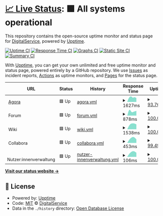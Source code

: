 # [📈 Live Status](https://digitalservice4germany.github.io/agora-uptime): <!--live status--> **🟩 All systems operational**

This repository contains the open-source uptime monitor and status page for [DigitalService](https://digitalservice.bund.de), powered by [Upptime](https://github.com/upptime/upptime).

[![Uptime CI](https://github.com/digitalservice4germany/agora-uptime/workflows/Uptime%20CI/badge.svg)](https://github.com/digitalservice4germany/agora-uptime/actions?query=workflow%3A%22Uptime+CI%22)
[![Response Time CI](https://github.com/digitalservice4germany/agora-uptime/workflows/Response%20Time%20CI/badge.svg)](https://github.com/digitalservice4germany/agora-uptime/actions?query=workflow%3A%22Response+Time+CI%22)
[![Graphs CI](https://github.com/digitalservice4germany/agora-uptime/workflows/Graphs%20CI/badge.svg)](https://github.com/digitalservice4germany/agora-uptime/actions?query=workflow%3A%22Graphs+CI%22)
[![Static Site CI](https://github.com/digitalservice4germany/agora-uptime/workflows/Static%20Site%20CI/badge.svg)](https://github.com/digitalservice4germany/agora-uptime/actions?query=workflow%3A%22Static+Site+CI%22)
[![Summary CI](https://github.com/digitalservice4germany/agora-uptime/workflows/Summary%20CI/badge.svg)](https://github.com/digitalservice4germany/agora-uptime/actions?query=workflow%3A%22Summary+CI%22)

With [Upptime](https://upptime.js.org), you can get your own unlimited and free uptime monitor and status page, powered entirely by a GitHub repository. We use [Issues](https://github.com/digitalservice4germany/agora-uptime/issues) as incident reports, [Actions](https://github.com/digitalservice4germany/agora-uptime/actions) as uptime monitors, and [Pages](https://digitalservice4germany.github.io/agora-uptime) for the status page.

<!--start: status pages-->
<!-- This summary is generated by Upptime (https://github.com/upptime/upptime) -->
<!-- Do not edit this manually, your changes will be overwritten -->
<!-- prettier-ignore -->
| URL | Status | History | Response Time | Uptime |
| --- | ------ | ------- | ------------- | ------ |
| <img alt="" src="https://nutzerinnenverwaltung.agora-oegd.de/auth/resources/72dib/login/agora/img/favicon.ico" height="13"> [Agora](https://agora-oegd.de) | 🟩 Up | [agora.yml](https://github.com/digitalservice4germany/agora-uptime/commits/HEAD/history/agora.yml) | <details><summary><img alt="Response time graph" src="./graphs/agora/response-time-week.png" height="20"> 1627ms</summary><br><a href="https://digitalservice4germany.github.io/agora-uptime/history/agora"><img alt="Response time 1627" src="https://img.shields.io/endpoint?url=https%3A%2F%2Fraw.githubusercontent.com%2Fdigitalservice4germany%2Fagora-uptime%2FHEAD%2Fapi%2Fagora%2Fresponse-time.json"></a><br><a href="https://digitalservice4germany.github.io/agora-uptime/history/agora"><img alt="24-hour response time 1386" src="https://img.shields.io/endpoint?url=https%3A%2F%2Fraw.githubusercontent.com%2Fdigitalservice4germany%2Fagora-uptime%2FHEAD%2Fapi%2Fagora%2Fresponse-time-day.json"></a><br><a href="https://digitalservice4germany.github.io/agora-uptime/history/agora"><img alt="7-day response time 1627" src="https://img.shields.io/endpoint?url=https%3A%2F%2Fraw.githubusercontent.com%2Fdigitalservice4germany%2Fagora-uptime%2FHEAD%2Fapi%2Fagora%2Fresponse-time-week.json"></a><br><a href="https://digitalservice4germany.github.io/agora-uptime/history/agora"><img alt="30-day response time 1627" src="https://img.shields.io/endpoint?url=https%3A%2F%2Fraw.githubusercontent.com%2Fdigitalservice4germany%2Fagora-uptime%2FHEAD%2Fapi%2Fagora%2Fresponse-time-month.json"></a><br><a href="https://digitalservice4germany.github.io/agora-uptime/history/agora"><img alt="1-year response time 1627" src="https://img.shields.io/endpoint?url=https%3A%2F%2Fraw.githubusercontent.com%2Fdigitalservice4germany%2Fagora-uptime%2FHEAD%2Fapi%2Fagora%2Fresponse-time-year.json"></a></details> | <details><summary><a href="https://digitalservice4germany.github.io/agora-uptime/history/agora">93.76%</a></summary><a href="https://digitalservice4germany.github.io/agora-uptime/history/agora"><img alt="All-time uptime 93.76%" src="https://img.shields.io/endpoint?url=https%3A%2F%2Fraw.githubusercontent.com%2Fdigitalservice4germany%2Fagora-uptime%2FHEAD%2Fapi%2Fagora%2Fuptime.json"></a><br><a href="https://digitalservice4germany.github.io/agora-uptime/history/agora"><img alt="24-hour uptime 86.52%" src="https://img.shields.io/endpoint?url=https%3A%2F%2Fraw.githubusercontent.com%2Fdigitalservice4germany%2Fagora-uptime%2FHEAD%2Fapi%2Fagora%2Fuptime-day.json"></a><br><a href="https://digitalservice4germany.github.io/agora-uptime/history/agora"><img alt="7-day uptime 93.76%" src="https://img.shields.io/endpoint?url=https%3A%2F%2Fraw.githubusercontent.com%2Fdigitalservice4germany%2Fagora-uptime%2FHEAD%2Fapi%2Fagora%2Fuptime-week.json"></a><br><a href="https://digitalservice4germany.github.io/agora-uptime/history/agora"><img alt="30-day uptime 93.76%" src="https://img.shields.io/endpoint?url=https%3A%2F%2Fraw.githubusercontent.com%2Fdigitalservice4germany%2Fagora-uptime%2FHEAD%2Fapi%2Fagora%2Fuptime-month.json"></a><br><a href="https://digitalservice4germany.github.io/agora-uptime/history/agora"><img alt="1-year uptime 93.76%" src="https://img.shields.io/endpoint?url=https%3A%2F%2Fraw.githubusercontent.com%2Fdigitalservice4germany%2Fagora-uptime%2FHEAD%2Fapi%2Fagora%2Fuptime-year.json"></a></details>
| <img alt="" src="https://nutzerinnenverwaltung.agora-oegd.de/auth/resources/72dib/login/agora/img/favicon.ico" height="13"> Forum | 🟩 Up | [forum.yml](https://github.com/digitalservice4germany/agora-uptime/commits/HEAD/history/forum.yml) | <details><summary><img alt="Response time graph" src="./graphs/forum/response-time-week.png" height="20"> 878ms</summary><br><a href="https://digitalservice4germany.github.io/agora-uptime/history/forum"><img alt="Response time 878" src="https://img.shields.io/endpoint?url=https%3A%2F%2Fraw.githubusercontent.com%2Fdigitalservice4germany%2Fagora-uptime%2FHEAD%2Fapi%2Fforum%2Fresponse-time.json"></a><br><a href="https://digitalservice4germany.github.io/agora-uptime/history/forum"><img alt="24-hour response time 927" src="https://img.shields.io/endpoint?url=https%3A%2F%2Fraw.githubusercontent.com%2Fdigitalservice4germany%2Fagora-uptime%2FHEAD%2Fapi%2Fforum%2Fresponse-time-day.json"></a><br><a href="https://digitalservice4germany.github.io/agora-uptime/history/forum"><img alt="7-day response time 878" src="https://img.shields.io/endpoint?url=https%3A%2F%2Fraw.githubusercontent.com%2Fdigitalservice4germany%2Fagora-uptime%2FHEAD%2Fapi%2Fforum%2Fresponse-time-week.json"></a><br><a href="https://digitalservice4germany.github.io/agora-uptime/history/forum"><img alt="30-day response time 878" src="https://img.shields.io/endpoint?url=https%3A%2F%2Fraw.githubusercontent.com%2Fdigitalservice4germany%2Fagora-uptime%2FHEAD%2Fapi%2Fforum%2Fresponse-time-month.json"></a><br><a href="https://digitalservice4germany.github.io/agora-uptime/history/forum"><img alt="1-year response time 878" src="https://img.shields.io/endpoint?url=https%3A%2F%2Fraw.githubusercontent.com%2Fdigitalservice4germany%2Fagora-uptime%2FHEAD%2Fapi%2Fforum%2Fresponse-time-year.json"></a></details> | <details><summary><a href="https://digitalservice4germany.github.io/agora-uptime/history/forum">100.00%</a></summary><a href="https://digitalservice4germany.github.io/agora-uptime/history/forum"><img alt="All-time uptime 100.00%" src="https://img.shields.io/endpoint?url=https%3A%2F%2Fraw.githubusercontent.com%2Fdigitalservice4germany%2Fagora-uptime%2FHEAD%2Fapi%2Fforum%2Fuptime.json"></a><br><a href="https://digitalservice4germany.github.io/agora-uptime/history/forum"><img alt="24-hour uptime 100.00%" src="https://img.shields.io/endpoint?url=https%3A%2F%2Fraw.githubusercontent.com%2Fdigitalservice4germany%2Fagora-uptime%2FHEAD%2Fapi%2Fforum%2Fuptime-day.json"></a><br><a href="https://digitalservice4germany.github.io/agora-uptime/history/forum"><img alt="7-day uptime 100.00%" src="https://img.shields.io/endpoint?url=https%3A%2F%2Fraw.githubusercontent.com%2Fdigitalservice4germany%2Fagora-uptime%2FHEAD%2Fapi%2Fforum%2Fuptime-week.json"></a><br><a href="https://digitalservice4germany.github.io/agora-uptime/history/forum"><img alt="30-day uptime 100.00%" src="https://img.shields.io/endpoint?url=https%3A%2F%2Fraw.githubusercontent.com%2Fdigitalservice4germany%2Fagora-uptime%2FHEAD%2Fapi%2Fforum%2Fuptime-month.json"></a><br><a href="https://digitalservice4germany.github.io/agora-uptime/history/forum"><img alt="1-year uptime 100.00%" src="https://img.shields.io/endpoint?url=https%3A%2F%2Fraw.githubusercontent.com%2Fdigitalservice4germany%2Fagora-uptime%2FHEAD%2Fapi%2Fforum%2Fuptime-year.json"></a></details>
| <img alt="" src="https://nutzerinnenverwaltung.agora-oegd.de/auth/resources/72dib/login/agora/img/favicon.ico" height="13"> Wiki | 🟩 Up | [wiki.yml](https://github.com/digitalservice4germany/agora-uptime/commits/HEAD/history/wiki.yml) | <details><summary><img alt="Response time graph" src="./graphs/wiki/response-time-week.png" height="20"> 1538ms</summary><br><a href="https://digitalservice4germany.github.io/agora-uptime/history/wiki"><img alt="Response time 1538" src="https://img.shields.io/endpoint?url=https%3A%2F%2Fraw.githubusercontent.com%2Fdigitalservice4germany%2Fagora-uptime%2FHEAD%2Fapi%2Fwiki%2Fresponse-time.json"></a><br><a href="https://digitalservice4germany.github.io/agora-uptime/history/wiki"><img alt="24-hour response time 1418" src="https://img.shields.io/endpoint?url=https%3A%2F%2Fraw.githubusercontent.com%2Fdigitalservice4germany%2Fagora-uptime%2FHEAD%2Fapi%2Fwiki%2Fresponse-time-day.json"></a><br><a href="https://digitalservice4germany.github.io/agora-uptime/history/wiki"><img alt="7-day response time 1538" src="https://img.shields.io/endpoint?url=https%3A%2F%2Fraw.githubusercontent.com%2Fdigitalservice4germany%2Fagora-uptime%2FHEAD%2Fapi%2Fwiki%2Fresponse-time-week.json"></a><br><a href="https://digitalservice4germany.github.io/agora-uptime/history/wiki"><img alt="30-day response time 1538" src="https://img.shields.io/endpoint?url=https%3A%2F%2Fraw.githubusercontent.com%2Fdigitalservice4germany%2Fagora-uptime%2FHEAD%2Fapi%2Fwiki%2Fresponse-time-month.json"></a><br><a href="https://digitalservice4germany.github.io/agora-uptime/history/wiki"><img alt="1-year response time 1538" src="https://img.shields.io/endpoint?url=https%3A%2F%2Fraw.githubusercontent.com%2Fdigitalservice4germany%2Fagora-uptime%2FHEAD%2Fapi%2Fwiki%2Fresponse-time-year.json"></a></details> | <details><summary><a href="https://digitalservice4germany.github.io/agora-uptime/history/wiki">100.00%</a></summary><a href="https://digitalservice4germany.github.io/agora-uptime/history/wiki"><img alt="All-time uptime 100.00%" src="https://img.shields.io/endpoint?url=https%3A%2F%2Fraw.githubusercontent.com%2Fdigitalservice4germany%2Fagora-uptime%2FHEAD%2Fapi%2Fwiki%2Fuptime.json"></a><br><a href="https://digitalservice4germany.github.io/agora-uptime/history/wiki"><img alt="24-hour uptime 100.00%" src="https://img.shields.io/endpoint?url=https%3A%2F%2Fraw.githubusercontent.com%2Fdigitalservice4germany%2Fagora-uptime%2FHEAD%2Fapi%2Fwiki%2Fuptime-day.json"></a><br><a href="https://digitalservice4germany.github.io/agora-uptime/history/wiki"><img alt="7-day uptime 100.00%" src="https://img.shields.io/endpoint?url=https%3A%2F%2Fraw.githubusercontent.com%2Fdigitalservice4germany%2Fagora-uptime%2FHEAD%2Fapi%2Fwiki%2Fuptime-week.json"></a><br><a href="https://digitalservice4germany.github.io/agora-uptime/history/wiki"><img alt="30-day uptime 100.00%" src="https://img.shields.io/endpoint?url=https%3A%2F%2Fraw.githubusercontent.com%2Fdigitalservice4germany%2Fagora-uptime%2FHEAD%2Fapi%2Fwiki%2Fuptime-month.json"></a><br><a href="https://digitalservice4germany.github.io/agora-uptime/history/wiki"><img alt="1-year uptime 100.00%" src="https://img.shields.io/endpoint?url=https%3A%2F%2Fraw.githubusercontent.com%2Fdigitalservice4germany%2Fagora-uptime%2FHEAD%2Fapi%2Fwiki%2Fuptime-year.json"></a></details>
| <img alt="" src="https://nutzerinnenverwaltung.agora-oegd.de/auth/resources/72dib/login/agora/img/favicon.ico" height="13"> Collabora | 🟩 Up | [collabora.yml](https://github.com/digitalservice4germany/agora-uptime/commits/HEAD/history/collabora.yml) | <details><summary><img alt="Response time graph" src="./graphs/collabora/response-time-week.png" height="20"> 453ms</summary><br><a href="https://digitalservice4germany.github.io/agora-uptime/history/collabora"><img alt="Response time 453" src="https://img.shields.io/endpoint?url=https%3A%2F%2Fraw.githubusercontent.com%2Fdigitalservice4germany%2Fagora-uptime%2FHEAD%2Fapi%2Fcollabora%2Fresponse-time.json"></a><br><a href="https://digitalservice4germany.github.io/agora-uptime/history/collabora"><img alt="24-hour response time 424" src="https://img.shields.io/endpoint?url=https%3A%2F%2Fraw.githubusercontent.com%2Fdigitalservice4germany%2Fagora-uptime%2FHEAD%2Fapi%2Fcollabora%2Fresponse-time-day.json"></a><br><a href="https://digitalservice4germany.github.io/agora-uptime/history/collabora"><img alt="7-day response time 453" src="https://img.shields.io/endpoint?url=https%3A%2F%2Fraw.githubusercontent.com%2Fdigitalservice4germany%2Fagora-uptime%2FHEAD%2Fapi%2Fcollabora%2Fresponse-time-week.json"></a><br><a href="https://digitalservice4germany.github.io/agora-uptime/history/collabora"><img alt="30-day response time 453" src="https://img.shields.io/endpoint?url=https%3A%2F%2Fraw.githubusercontent.com%2Fdigitalservice4germany%2Fagora-uptime%2FHEAD%2Fapi%2Fcollabora%2Fresponse-time-month.json"></a><br><a href="https://digitalservice4germany.github.io/agora-uptime/history/collabora"><img alt="1-year response time 453" src="https://img.shields.io/endpoint?url=https%3A%2F%2Fraw.githubusercontent.com%2Fdigitalservice4germany%2Fagora-uptime%2FHEAD%2Fapi%2Fcollabora%2Fresponse-time-year.json"></a></details> | <details><summary><a href="https://digitalservice4germany.github.io/agora-uptime/history/collabora">99.49%</a></summary><a href="https://digitalservice4germany.github.io/agora-uptime/history/collabora"><img alt="All-time uptime 99.49%" src="https://img.shields.io/endpoint?url=https%3A%2F%2Fraw.githubusercontent.com%2Fdigitalservice4germany%2Fagora-uptime%2FHEAD%2Fapi%2Fcollabora%2Fuptime.json"></a><br><a href="https://digitalservice4germany.github.io/agora-uptime/history/collabora"><img alt="24-hour uptime 98.91%" src="https://img.shields.io/endpoint?url=https%3A%2F%2Fraw.githubusercontent.com%2Fdigitalservice4germany%2Fagora-uptime%2FHEAD%2Fapi%2Fcollabora%2Fuptime-day.json"></a><br><a href="https://digitalservice4germany.github.io/agora-uptime/history/collabora"><img alt="7-day uptime 99.49%" src="https://img.shields.io/endpoint?url=https%3A%2F%2Fraw.githubusercontent.com%2Fdigitalservice4germany%2Fagora-uptime%2FHEAD%2Fapi%2Fcollabora%2Fuptime-week.json"></a><br><a href="https://digitalservice4germany.github.io/agora-uptime/history/collabora"><img alt="30-day uptime 99.49%" src="https://img.shields.io/endpoint?url=https%3A%2F%2Fraw.githubusercontent.com%2Fdigitalservice4germany%2Fagora-uptime%2FHEAD%2Fapi%2Fcollabora%2Fuptime-month.json"></a><br><a href="https://digitalservice4germany.github.io/agora-uptime/history/collabora"><img alt="1-year uptime 99.49%" src="https://img.shields.io/endpoint?url=https%3A%2F%2Fraw.githubusercontent.com%2Fdigitalservice4germany%2Fagora-uptime%2FHEAD%2Fapi%2Fcollabora%2Fuptime-year.json"></a></details>
| <img alt="" src="https://nutzerinnenverwaltung.agora-oegd.de/auth/resources/72dib/login/agora/img/favicon.ico" height="13"> Nutzer:innenverwaltung | 🟩 Up | [nutzer-innenverwaltung.yml](https://github.com/digitalservice4germany/agora-uptime/commits/HEAD/history/nutzer-innenverwaltung.yml) | <details><summary><img alt="Response time graph" src="./graphs/nutzer-innenverwaltung/response-time-week.png" height="20"> 106ms</summary><br><a href="https://digitalservice4germany.github.io/agora-uptime/history/nutzer-innenverwaltung"><img alt="Response time 106" src="https://img.shields.io/endpoint?url=https%3A%2F%2Fraw.githubusercontent.com%2Fdigitalservice4germany%2Fagora-uptime%2FHEAD%2Fapi%2Fnutzer-innenverwaltung%2Fresponse-time.json"></a><br><a href="https://digitalservice4germany.github.io/agora-uptime/history/nutzer-innenverwaltung"><img alt="24-hour response time 95" src="https://img.shields.io/endpoint?url=https%3A%2F%2Fraw.githubusercontent.com%2Fdigitalservice4germany%2Fagora-uptime%2FHEAD%2Fapi%2Fnutzer-innenverwaltung%2Fresponse-time-day.json"></a><br><a href="https://digitalservice4germany.github.io/agora-uptime/history/nutzer-innenverwaltung"><img alt="7-day response time 106" src="https://img.shields.io/endpoint?url=https%3A%2F%2Fraw.githubusercontent.com%2Fdigitalservice4germany%2Fagora-uptime%2FHEAD%2Fapi%2Fnutzer-innenverwaltung%2Fresponse-time-week.json"></a><br><a href="https://digitalservice4germany.github.io/agora-uptime/history/nutzer-innenverwaltung"><img alt="30-day response time 106" src="https://img.shields.io/endpoint?url=https%3A%2F%2Fraw.githubusercontent.com%2Fdigitalservice4germany%2Fagora-uptime%2FHEAD%2Fapi%2Fnutzer-innenverwaltung%2Fresponse-time-month.json"></a><br><a href="https://digitalservice4germany.github.io/agora-uptime/history/nutzer-innenverwaltung"><img alt="1-year response time 106" src="https://img.shields.io/endpoint?url=https%3A%2F%2Fraw.githubusercontent.com%2Fdigitalservice4germany%2Fagora-uptime%2FHEAD%2Fapi%2Fnutzer-innenverwaltung%2Fresponse-time-year.json"></a></details> | <details><summary><a href="https://digitalservice4germany.github.io/agora-uptime/history/nutzer-innenverwaltung">100.00%</a></summary><a href="https://digitalservice4germany.github.io/agora-uptime/history/nutzer-innenverwaltung"><img alt="All-time uptime 100.00%" src="https://img.shields.io/endpoint?url=https%3A%2F%2Fraw.githubusercontent.com%2Fdigitalservice4germany%2Fagora-uptime%2FHEAD%2Fapi%2Fnutzer-innenverwaltung%2Fuptime.json"></a><br><a href="https://digitalservice4germany.github.io/agora-uptime/history/nutzer-innenverwaltung"><img alt="24-hour uptime 100.00%" src="https://img.shields.io/endpoint?url=https%3A%2F%2Fraw.githubusercontent.com%2Fdigitalservice4germany%2Fagora-uptime%2FHEAD%2Fapi%2Fnutzer-innenverwaltung%2Fuptime-day.json"></a><br><a href="https://digitalservice4germany.github.io/agora-uptime/history/nutzer-innenverwaltung"><img alt="7-day uptime 100.00%" src="https://img.shields.io/endpoint?url=https%3A%2F%2Fraw.githubusercontent.com%2Fdigitalservice4germany%2Fagora-uptime%2FHEAD%2Fapi%2Fnutzer-innenverwaltung%2Fuptime-week.json"></a><br><a href="https://digitalservice4germany.github.io/agora-uptime/history/nutzer-innenverwaltung"><img alt="30-day uptime 100.00%" src="https://img.shields.io/endpoint?url=https%3A%2F%2Fraw.githubusercontent.com%2Fdigitalservice4germany%2Fagora-uptime%2FHEAD%2Fapi%2Fnutzer-innenverwaltung%2Fuptime-month.json"></a><br><a href="https://digitalservice4germany.github.io/agora-uptime/history/nutzer-innenverwaltung"><img alt="1-year uptime 100.00%" src="https://img.shields.io/endpoint?url=https%3A%2F%2Fraw.githubusercontent.com%2Fdigitalservice4germany%2Fagora-uptime%2FHEAD%2Fapi%2Fnutzer-innenverwaltung%2Fuptime-year.json"></a></details>

<!--end: status pages-->

[**Visit our status website →**](https://digitalservice4germany.github.io/agora-uptime)

## 📄 License

- Powered by: [Upptime](https://github.com/upptime/upptime)
- Code: [MIT](./LICENSE) © [DigitalService](https://digitalservice.bund.de)
- Data in the `./history` directory: [Open Database License](https://opendatacommons.org/licenses/odbl/1-0/)
